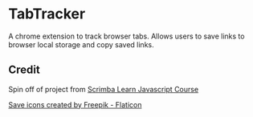 # TabTracker

A chrome extension to track browser tabs. Allows users to save links to browser local storage and copy saved links.

## Credit

Spin off of project from [Scrimba Learn Javascript Course](https://scrimba.com/learn/learnjavascript)

<a href="https://www.flaticon.com/free-icons/save" title="save icons">Save icons created by Freepik - Flaticon</a>